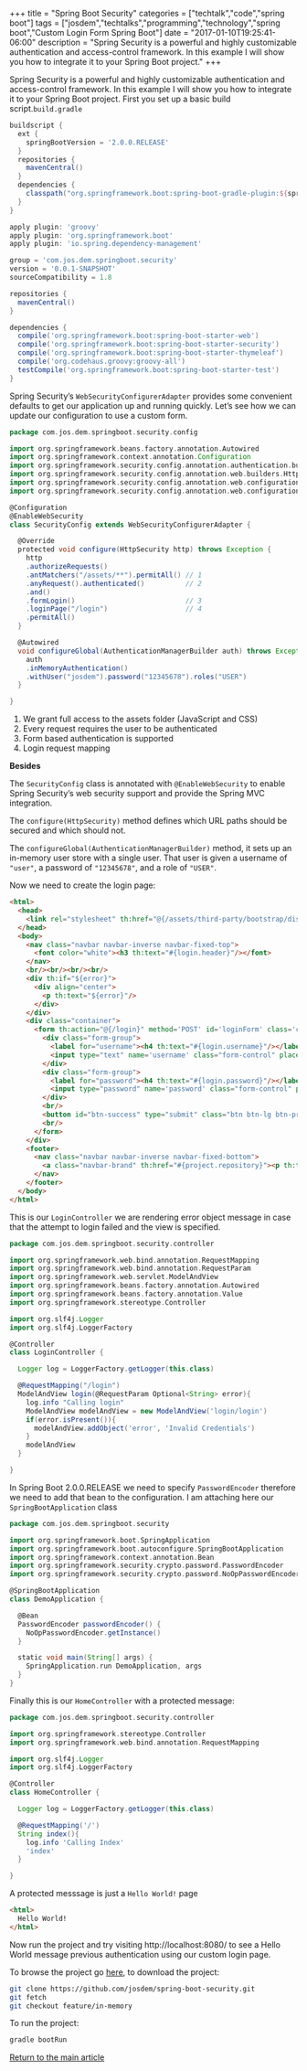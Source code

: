 +++
title = "Spring Boot Security"
categories = ["techtalk","code","spring boot"]
tags = ["josdem","techtalks","programming","technology","spring boot","Custom Login Form Spring Boot"]
date = "2017-01-10T19:25:41-06:00"
description = "Spring Security is a powerful and highly customizable authentication and access-control framework. In this example I will show you how to integrate it to your Spring Boot project."
+++

Spring Security is a powerful and highly customizable authentication and access-control framework. In this example I will show you how to integrate it to your Spring Boot project. First you set up a basic build script.`build.gradle`

```groovy
buildscript {
  ext {
    springBootVersion = '2.0.0.RELEASE'
  }
  repositories {
    mavenCentral()
  }
  dependencies {
    classpath("org.springframework.boot:spring-boot-gradle-plugin:${springBootVersion}")
  }
}

apply plugin: 'groovy'
apply plugin: 'org.springframework.boot'
apply plugin: 'io.spring.dependency-management'

group = 'com.jos.dem.springboot.security'
version = '0.0.1-SNAPSHOT'
sourceCompatibility = 1.8

repositories {
  mavenCentral()
}

dependencies {
  compile('org.springframework.boot:spring-boot-starter-web')
  compile('org.springframework.boot:spring-boot-starter-security')
  compile('org.springframework.boot:spring-boot-starter-thymeleaf')
  compile('org.codehaus.groovy:groovy-all')
  testCompile('org.springframework.boot:spring-boot-starter-test')
}
```

Spring Security’s `WebSecurityConfigurerAdapter` provides some convenient defaults to get our application up and running quickly. Let’s see how we can update our configuration to use a custom form.

```groovy
package com.jos.dem.springboot.security.config

import org.springframework.beans.factory.annotation.Autowired
import org.springframework.context.annotation.Configuration
import org.springframework.security.config.annotation.authentication.builders.AuthenticationManagerBuilder
import org.springframework.security.config.annotation.web.builders.HttpSecurity
import org.springframework.security.config.annotation.web.configuration.WebSecurityConfigurerAdapter
import org.springframework.security.config.annotation.web.configuration.EnableWebSecurity

@Configuration
@EnableWebSecurity
class SecurityConfig extends WebSecurityConfigurerAdapter {

  @Override
  protected void configure(HttpSecurity http) throws Exception {
    http
    .authorizeRequests()
    .antMatchers("/assets/**").permitAll() // 1
    .anyRequest().authenticated()          // 2
    .and()
    .formLogin()                           // 3
    .loginPage("/login")                   // 4
    .permitAll()
  }

  @Autowired
  void configureGlobal(AuthenticationManagerBuilder auth) throws Exception {
    auth
    .inMemoryAuthentication()
    .withUser("josdem").password("12345678").roles("USER")
  }

}
```

1. We grant full access to the assets folder (JavaScript and CSS)
2. Every request requires the user to be authenticated
3. Form based authentication is supported
4. Login request mapping

**Besides**

The `SecurityConfig` class is annotated with `@EnableWebSecurity` to enable Spring Security’s web security support and provide the Spring MVC integration.

The `configure(HttpSecurity)` method defines which URL paths should be secured and which should not.

The `configureGlobal(AuthenticationManagerBuilder)` method, it sets up an in-memory user store with a single user. That user is given a username of `"user"`, a password of `"12345678"`, and a role of `"USER"`.

Now we need to create the login page:

```html
<html>
  <head>
    <link rel="stylesheet" th:href="@{/assets/third-party/bootstrap/dist/css/bootstrap.min.css}" />
  </head>
  <body>
    <nav class="navbar navbar-inverse navbar-fixed-top">
      <font color="white"><h3 th:text="#{login.header}"/></font>
    </nav>
    <br/><br/><br/><br/>
    <div th:if="${error}">
      <div align="center">
        <p th:text="${error}"/>
      </div>
    </div>
    <div class="container">
      <form th:action="@{/login}" method='POST' id='loginForm' class='cssform' autocomplete='off'>
        <div class="form-group">
          <label for="username"><h4 th:text="#{login.username}"/></label>
          <input type="text" name='username' class="form-control" placeholder="username" id='username'/>
        </div>
        <div class="form-group">
          <label for="password"><h4 th:text="#{login.password}"/></label>
          <input type="password" name='password' class="form-control" placeholder="password" id='password'/>
        </div>
        <br/>
        <button id="btn-success" type="submit" class="btn btn-lg btn-primary btn-block"><h5 th:text="#{login.action}"/></button>
        <br/>
      </form>
    </div>
    <footer>
      <nav class="navbar navbar-inverse navbar-fixed-bottom">
        <a class="navbar-brand" th:href="#{project.repository}"><p th:text="#{login.footer}"/></a>
      </nav>
    </footer>
  </body>
</html>
```

This is our `LoginController` we are rendering error object message in case that the attempt to login failed and the view is specified.


```groovy
package com.jos.dem.springboot.security.controller

import org.springframework.web.bind.annotation.RequestMapping
import org.springframework.web.bind.annotation.RequestParam
import org.springframework.web.servlet.ModelAndView
import org.springframework.beans.factory.annotation.Autowired
import org.springframework.beans.factory.annotation.Value
import org.springframework.stereotype.Controller

import org.slf4j.Logger
import org.slf4j.LoggerFactory

@Controller
class LoginController {

  Logger log = LoggerFactory.getLogger(this.class)

  @RequestMapping("/login")
  ModelAndView login(@RequestParam Optional<String> error){
    log.info "Calling login"
    ModelAndView modelAndView = new ModelAndView('login/login')
    if(error.isPresent()){
      modelAndView.addObject('error', 'Invalid Credentials')
    }
    modelAndView
  }

}
```

In Spring Boot 2.0.0.RELEASE we need to specify `PasswordEncoder` therefore we need to add that bean to the configuration. I am attaching here our `SpringBootApplication` class

```groovy
package com.jos.dem.springboot.security

import org.springframework.boot.SpringApplication
import org.springframework.boot.autoconfigure.SpringBootApplication
import org.springframework.context.annotation.Bean
import org.springframework.security.crypto.password.PasswordEncoder
import org.springframework.security.crypto.password.NoOpPasswordEncoder

@SpringBootApplication
class DemoApplication {

  @Bean
  PasswordEncoder passwordEncoder() {
    NoOpPasswordEncoder.getInstance()
  }

  static void main(String[] args) {
    SpringApplication.run DemoApplication, args
  }
}
```

Finally this is our `HomeController` with a protected message:

```groovy
package com.jos.dem.springboot.security.controller

import org.springframework.stereotype.Controller
import org.springframework.web.bind.annotation.RequestMapping

import org.slf4j.Logger
import org.slf4j.LoggerFactory

@Controller
class HomeController {

  Logger log = LoggerFactory.getLogger(this.class)

  @RequestMapping('/')
  String index(){
    log.info 'Calling Index'
    'index'
  }

}
```

A protected messsage is just a `Hello World!` page

```html
<html>
  Hello World!
</html>
```

Now run the project and try visiting http://localhost:8080/ to see a Hello World message previous authentication using our custom login page.

To browse the project go [here](https://github.com/josdem/spring-boot-security), to download the project:

```bash
git clone https://github.com/josdem/spring-boot-security.git
git fetch
git checkout feature/in-memory
```

To run the project:

```bash
gradle bootRun
```

[Return to the main article](/techtalk/spring#Spring_Boot)
